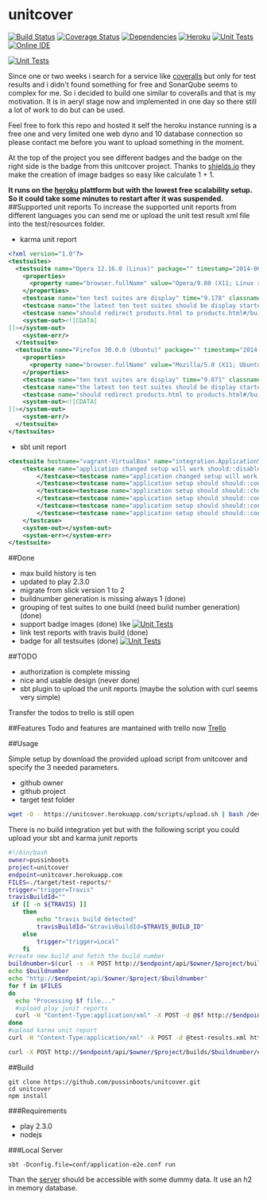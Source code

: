 unitcover
=======
[![Build Status](https://travis-ci.org/pussinboots/unitcover.svg?branch=master)](https://travis-ci.org/pussinboots/unitcover)
[![Coverage Status](https://img.shields.io/coveralls/pussinboots/unitcover.svg)](https://coveralls.io/r/pussinboots/unitcover?branch=master)
[![Dependencies](https://david-dm.org/pussinboots/unitcover.png)](https://david-dm.org/pussinboots/unitcover)
[![Heroku](http://heroku-badge.heroku.com/?app=unitcover)](https://unitcover.herokuapp.com/products.html#/builds/pussinboots/unitcover/builds)
[![Unit Tests](https://unitcover.herokuapp.com/api/pussinboots/unitcover/badge?ts=10)](https://unitcover.herokuapp.com/#/builds/pussinboots/unitcover/builds)
[![Online IDE](https://d2g7ua7d94r3fl.cloudfront.net/assets/images/da4d66c4.codio_logo.png)](https://codio.com/pussinboots/unitcover)

[![Unit Tests](http://unitcover.herokuapp.com/api/pussinboots/unitcover/testsuites/badge)](https://unitcover.herokuapp.com/#/builds/pussinboots/unitcover/builds)

Since one or two weeks i search for a service like [coveralls](https://coveralls.io) but only for test results and i didn't found something for free and
SonarQube seems to complex for me. So i decided to build one similar to coveralls and that is my motivation. It is in aeryl stage now and implemented in one day so there still a lot of work to do but can be used.

Feel free to fork this repo and hosted it self the heroku instance running is a free one and very limited one web dyno and 10 database connection so please contact me before you want to upload something in the moment. 

At the top of the project you see different badges and the badge on the right side is the badge from this unitcover project. Thanks to [shields.io](http://shields.io/) they make the creation of image badges so easy like calculate 1 + 1.

**It runs on the [heroku](https://www.heroku.com/) plattform but with the lowest free scalability setup. So it could take some minutes to restart after it was suspended.**
##Supported unit reports
To increase the supported unit reports from different languages you can send me or upload the unit test result xml file into the test/resources folder. 

* karma unit report
```xml
<?xml version="1.0"?>
<testsuites>
  <testsuite name="Opera 12.16.0 (Linux)" package="" timestamp="2014-06-18T18:38:51" id="0" hostname="vagrant-VirtualBox" tests="3" errors="0" failures="0" time="10.997">
    <properties>
      <property name="browser.fullName" value="Opera/9.80 (X11; Linux x86_64) Presto/2.12.388 Version/12.16"/>
    </properties>
    <testcase name="ten test suites are display" time="9.178" classname="Opera 12.16.0 (Linux).UnitCover build with eleven test suites"/>
    <testcase name="the latest ten test suites should be display started with the eleven test suite" time="1.103" classname="Opera 12.16.0 (Linux).UnitCover build with eleven test suites"/>
    <testcase name="should redirect products.html to products.html#/builds" time="0.716" classname="Opera 12.16.0 (Linux).UnitCover"/>
    <system-out><![CDATA[
]]></system-out>
    <system-err/>
  </testsuite>
  <testsuite name="Firefox 30.0.0 (Ubuntu)" package="" timestamp="2014-06-18T18:38:51" id="0" hostname="vagrant-VirtualBox" tests="3" errors="0" failures="0" time="10.684">
    <properties>
      <property name="browser.fullName" value="Mozilla/5.0 (X11; Ubuntu; Linux x86_64; rv:30.0) Gecko/20100101 Firefox/30.0"/>
    </properties>
    <testcase name="ten test suites are display" time="9.071" classname="Firefox 30.0.0 (Ubuntu).UnitCover build with eleven test suites"/>
    <testcase name="the latest ten test suites should be display started with the eleven test suite" time="1.149" classname="Firefox 30.0.0 (Ubuntu).UnitCover build with eleven test suites"/>
    <testcase name="should redirect products.html to products.html#/builds" time="0.464" classname="Firefox 30.0.0 (Ubuntu).UnitCover"/>
    <system-out><![CDATA[
]]></system-out>
    <system-err/>
  </testsuite>
</testsuites>
```
* sbt unit report
```xml
<testsuite hostname="vagrant-VirtualBox" name="integration.ApplicationSpec" tests="7" errors="0" failures="0" skipped="0" time="1.975">
	<testcase name="application changed setup will work should::disable db ssl" classname="integration.ApplicationSpec" time="0.066">
		</testcase><testcase name="application changed setup will work should::enable DB logging" classname="integration.ApplicationSpec" time="0.039">
		</testcase><testcase name="application setup should should::configured with custom keystore is enabled" classname="integration.ApplicationSpec" time="0.046">
		</testcase><testcase name="application setup should should::check reditect to products.html work" classname="integration.ApplicationSpec" time="1.469">
		</testcase><testcase name="application setup should should::configured to redirect all http request to https on heroku" classname="integration.ApplicationSpec" time="0.222">
		</testcase><testcase name="application setup should should::configured with custom truststore is enabled" classname="integration.ApplicationSpec" time="0.046">
		</testcase><testcase name="application setup should should::configured with DB logging deactivate" classname="integration.ApplicationSpec" time="0.078">
	</testcase>
	<system-out></system-out>
	<system-err></system-err>
</testsuite>
```

##Done
* max build history is ten
* updated to play 2.3.0
* migrate from slick version 1 to 2
* buildnumber generation is missing always 1 (done)
* grouping of test suites to one build (need build number generation) (done)
* support badge images (done) like [![Unit Tests](https://unitcover.herokuapp.com/api/pussinboots/unitcover/badge?ts=10)](https://unitcover.herokuapp.com/#/builds/pussinboots/unitcover/builds)
* link test reports with travis build (done)
* badge for all testsuites (done) [![Unit Tests](http://unitcover.herokuapp.com/api/pussinboots/unitcover/testsuites/badge)](https://unitcover.herokuapp.com/#/builds/pussinboots/unitcover/builds)

##TODO
* authorization is complete missing
* nice and usable design (never done)
* sbt plugin to upload the unit reports (maybe the solution with curl seems very simple)

Transfer the todos to trello is still open

##Features
Todo and features are mantained with trello now [Trello](https://trello.com/b/tPkEhbaY/unitcover)


##Usage

Simple setup by download the provided upload script from unitcover and specify the 3 needed parameters.
* github owner
* github project
* target test folder

```bash
wget -O - https://unitcover.herokuapp.com/scripts/upload.sh | bash /dev/stdin pussinboots unitcover ./target/test-reports/
```

There is no build integration yet but with the following script you could upload your sbt and karma junit reports
```bash
#!/bin/bash
owner=pussinboots
project=unitcover
endpoint=unitcover.herokuapp.com
FILES=./target/test-reports/*
trigger="trigger=Travis"
travisBuildId=""
 if [[ -n ${TRAVIS} ]]
    then
        echo "travis build detected"
        travisBuildId="&travisBuildId=$TRAVIS_BUILD_ID"
    else
        trigger="trigger=Local"
    fi
#create new build and fetch the build number
buildnumber=$(curl -s -X POST http://$endpoint/api/$owner/$project/builds?$trigger$travisBuildId | sed -E 's/.*"buildNumber":([0-9]*).*/\1/')
echo $buildnumber
echo "http://$endpoint/api/$owner/$project/$buildnumber"
for f in $FILES
do
  echo "Processing $f file..."
  #upload play junit reports
  curl -H "Content-Type:application/xml" -X POST -d @$f http://$endpoint/api/$owner/$project/$buildnumber
done
#upload karma unit report
curl -H "Content-Type:application/xml" -X POST -d @test-results.xml http://$endpoint/api/$owner/$project/$buildnumber

curl -X POST http://$endpoint/api/$owner/$project/builds/$buildnumber/end
```
##Build

```
git clone https://github.com/pussinboots/unitcover.git
cd unitcover
npm install
```

###Requirements
* play 2.3.0
* nodejs

###Local Server
```
sbt -Dconfig.file=conf/application-e2e.conf run
```
Than the [server](http://localhost:9000/#/builds/) should be accessible with some dummy data. It use an h2 in memory database.

###
